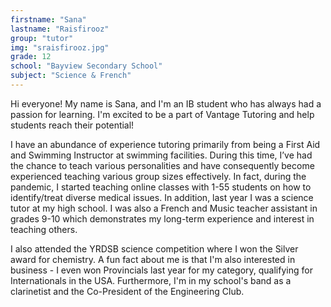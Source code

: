 ```yaml
---
firstname: "Sana"
lastname: "Raisfirooz"
group: "tutor"
img: "sraisfirooz.jpg"
grade: 12
school: "Bayview Secondary School"
subject: "Science & French"
---
```


Hi everyone! My name is Sana, and I'm an IB student who has always had a passion for learning. I'm excited to be a part of Vantage Tutoring and help students reach their potential!  
  
I have an abundance of experience tutoring primarily from being a First Aid and Swimming Instructor at swimming facilities. During this time, I’ve had the chance to teach various personalities and have consequently become experienced teaching various group sizes effectively. In fact, during the pandemic, I started teaching online classes with 1-55 students on how to identify/treat diverse medical issues. In addition, last year I was a science tutor at my high school. I was also a French and Music teacher assistant in grades 9-10 which demonstrates my long-term experience and interest in teaching others.  
  
I also attended the YRDSB science competition where I won the Silver award for chemistry. A fun fact about me is that I'm also interested in business - I even won Provincials last year for my category, qualifying for Internationals in the USA. Furthermore, I'm in my school's band as a clarinetist and the Co-President of the Engineering Club. 